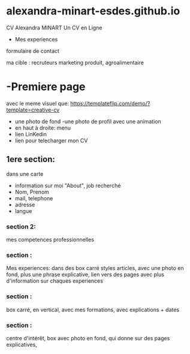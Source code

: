 # alexandra-minart-esdes.github.io
CV Alexandra MINART
Un CV en Ligne 
 
- Mes experiences

formulaire de contact 

ma cible : recruteurs marketing produit, agroalimentaire 

# -Premiere page
avec le meme visuel que: 
https://templateflip.com/demo/?template=creative-cv
  - une photo de fond 
  -une photo de profil avec une animation 
  - en haut à droite: menu 
  - lien LinKedin
  - lien pour telecharger mon CV
 
## 1ere section: 
 dans une carte
 -  information sur moi "About", job recherché 
  - Nom, Prenom
  - mail, telephone
  - adresse 
  - langue
  
### section 2: 
  mes competences professionnelles
  
### section : 
  Mes experiences: 
  dans des box carré styles articles, avec une photo en fond, plus une phrase explicative, 
  lien vers des pages avec plus d'information sur chaques experiences
  
### section : 
   box carré, en vertical, avec mes formations, avec explications + dates 
  
### section : 
  centre d'intérêt, box avec photo en fond, qui donne sur des pages explicatives, 
  

